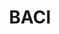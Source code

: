 ---
description: BACI provides disaggregated data on bilateral trade flows for more than
  5000 products and 200 countries.
title: BACI
url: http://www.cepii.fr/CEPII/en/bdd_modele/presentation.asp?id=37
tags: trade, products, international
---